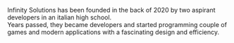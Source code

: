 Infinity Solutions has been founded in the back of 2020 by two aspirant developers in an italian high school. 
</br>Years passed, they became developers and started programming couple of games and modern applications with a fascinating design and efficiency.
